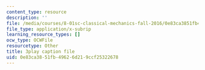```yaml
---
content_type: resource
description: ''
file: /media/courses/8-01sc-classical-mechanics-fall-2016/0e83ca3851fb49626d219ccf25322678_9VJetX_EQqs.srt
file_type: application/x-subrip
learning_resource_types: []
ocw_type: OCWFile
resourcetype: Other
title: 3play caption file
uid: 0e83ca38-51fb-4962-6d21-9ccf25322678
---
```

